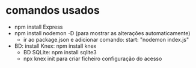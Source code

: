 # comandos usados

- npm install Express
- npm install nodemon -D (para mostrar as alterações automaticamente)
  - ir ao package.json e adicionar comando: start: "nodemon index.js"
- BD: install Knex: npm install knex
    - BD SQLite: npm install sqlite3
    - npx knex init para criar ficheiro configuração do acesso 